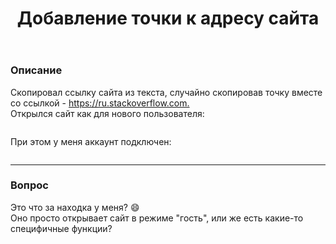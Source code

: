 ﻿---
title: "Добавление точки к адресу сайта"
se.owner.user_id: 324730
se.owner.display_name: "eccs0103"
se.owner.link: "https://ru.meta.stackoverflow.com/users/324730/eccs0103"
se.link: "https://ru.meta.stackoverflow.com/questions/12437/%d0%94%d0%be%d0%b1%d0%b0%d0%b2%d0%bb%d0%b5%d0%bd%d0%b8%d0%b5-%d1%82%d0%be%d1%87%d0%ba%d0%b8-%d0%ba-%d0%b0%d0%b4%d1%80%d0%b5%d1%81%d1%83-%d1%81%d0%b0%d0%b9%d1%82%d0%b0"
se.question_id: 12437
se.post_type: question
---
<h3>Описание</h3>
<p>Скопировал ссылку сайта из текста, случайно скопировав точку вместе со ссылкой - <a href="https://ru.stackoverflow.com./" rel="nofollow noreferrer">https://ru.stackoverflow.com.</a><br />
Открылся сайт как для нового пользователя:</p>
<p><a href="https://i.stack.imgur.com/1zZom.png" rel="nofollow noreferrer"><img src="https://i.stack.imgur.com/1zZom.png" alt="" /></a></p>
<p>При этом у меня аккаунт подключен:</p>
<p><a href="https://i.stack.imgur.com/gRVmi.png" rel="nofollow noreferrer"><img src="https://i.stack.imgur.com/gRVmi.png" alt="" /></a></p>
<hr />
<h3>Вопрос</h3>
<p>Это что за находка у меня? 😄<br />
Оно просто открывает сайт в режиме &quot;гость&quot;, или же есть какие-то специфичные функции?</p>
